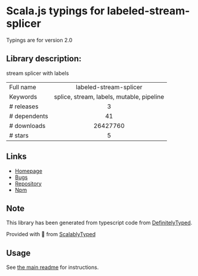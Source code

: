 
# Scala.js typings for labeled-stream-splicer

Typings are for version 2.0

## Library description:
stream splicer with labels

|                    |                 |
| ------------------ | :-------------: |
| Full name          | labeled-stream-splicer |
| Keywords           | splice, stream, labels, mutable, pipeline |
| # releases         | 3 |
| # dependents       | 41 |
| # downloads        | 26427760 |
| # stars            | 5 |

## Links
- [Homepage](https://github.com/browserify/labeled-stream-splicer)
- [Bugs](https://github.com/browserify/labeled-stream-splicer/issues)
- [Repository](https://github.com/browserify/labeled-stream-splicer)
- [Npm](https://www.npmjs.com/package/labeled-stream-splicer)
    


## Note
This library has been generated from typescript code from [DefinitelyTyped](https://definitelytyped.org).

Provided with :purple_heart: from [ScalablyTyped](https://github.com/oyvindberg/ScalablyTyped)

## Usage
See [the main readme](../../readme.md) for instructions.


